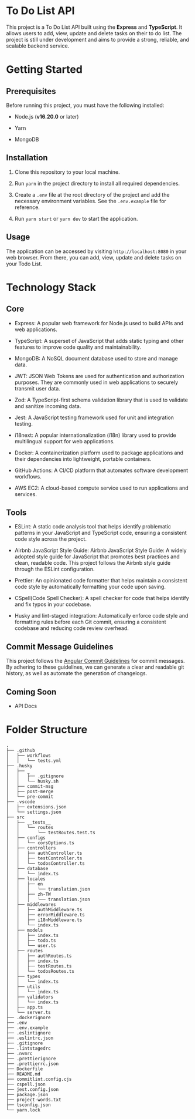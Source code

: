 # To Do List API

This project is a To Do List API built using the **Express** and **TypeScript**. It allows users to add, view, update and delete tasks on their to do list. The project is still under development and aims to provide a strong, reliable, and scalable backend service.

# Getting Started

## Prerequisites

Before running this project, you must have the following installed:

- Node.js (**v16.20.0** or later)

- Yarn

- MongoDB

## Installation

1. Clone this repository to your local machine.

2. Run `yarn` in the project directory to install all required dependencies.

3. Create a `.env` file at the root directory of the project and add the necessary environment variables. See the `.env.example` file for reference.

4. Run `yarn start` or `yarn dev` to start the application.

## Usage

The application can be accessed by visiting `http://localhost:8080` in your web browser. From there, you can add, view, update and delete tasks on your Todo List.

# Technology Stack

## Core
- Express: A popular web framework for Node.js used to build APIs and web applications.

- TypeScript: A superset of JavaScript that adds static typing and other features to improve code quality and maintainability.

- MongoDB: A NoSQL document database used to store and manage data.

- JWT: JSON Web Tokens are used for authentication and authorization purposes. They are commonly used in web applications to securely transmit user data.

- Zod: A TypeScript-first schema validation library that is used to validate and sanitize incoming data.

- Jest: A JavaScript testing framework used for unit and integration testing.

- i18next: A popular internationalization (i18n) library used to provide multilingual support for web applications.

- Docker: A containerization platform used to package applications and their dependencies into lightweight, portable containers.

- GitHub Actions: A CI/CD platform that automates software development workflows.

- AWS EC2: A cloud-based compute service used to run applications and services.

## Tools

- ESLint: A static code analysis tool that helps identify problematic patterns in your JavaScript and TypeScript code, ensuring a consistent code style across the project.

- Airbnb JavaScript Style Guide: Airbnb JavaScript Style Guide: A widely adopted style guide for JavaScript that promotes best practices and clean, readable code. This project follows the Airbnb style guide through the ESLint configuration.

- Prettier: An opinionated code formatter that helps maintain a consistent code style by automatically formatting your code upon saving.

- CSpell(Code Spell Checker): A spell checker for code that helps identify and fix typos in your codebase.

- Husky and lint-staged integration: Automatically enforce code style and formatting rules before each Git commit, ensuring a consistent codebase and reducing code review overhead.

## Commit Message Guidelines

This project follows the [Angular Commit Guidelines](https://github.com/angular/angular/blob/main/CONTRIBUTING.md#-commit-message-guidelines) for commit messages. By adhering to these guidelines, we can generate a clear and readable git history, as well as automate the generation of changelogs.

## Coming Soon

- API Docs

# Folder Structure

```
.
├── .github
│   ├── workflows
│   │   └── tests.yml
├── .husky
│   ├── _
│   │   ├── .gitignore
│   │   └── husky.sh
│   ├── commit-msg
│   ├── post-merge
│   └── pre-commit
├── .vscode
│   ├── extensions.json
│   └── settings.json
├── src
│   ├── __tests__
│   │   └── routes
│   │       └── testRoutes.test.ts
│   ├── configs
│   │   └── corsOptions.ts
│   ├── controllers
│   │   ├── authController.ts
│   │   ├── testController.ts
│   │   └── todosController.ts
│   ├── database
│   │   └── index.ts
│   ├── locales
│   │   ├── en
│   │   │   └── translation.json
│   │   ├── zh-TW
│   │   │   └── translation.json
│   ├── middlewares
│   │   ├── authMiddleware.ts
│   │   ├── errorMiddleware.ts
│   │   ├── i18nMiddleware.ts
│   │   └── index.ts
│   ├── models
│   │   ├── index.ts
│   │   ├── todo.ts
│   │   └── user.ts
│   ├── routes
│   │   ├── authRoutes.ts
│   │   ├── index.ts
│   │   ├── testRoutes.ts
│   │   └── todosRoutes.ts
│   ├── types
│   │   └── index.ts
│   ├── utils
│   │   └── index.ts
│   ├── validators
│   │   └── index.ts
│   ├── app.ts
│   └── server.ts
├── .dockerignore
├── .env
├── .env.example
├── .eslintignore
├── .eslintrc.json
├── .gitignore
├── .lintstagedrc
├── .nvmrc
├── .prettierignore
├── .prettierrc.json
├── Dockerfile
├── README.md
├── commitlint.config.cjs
├── cspell.json
├── jest.config.json
├── package.json
├── project-words.txt
├── tsconfig.json
└── yarn.lock
```
